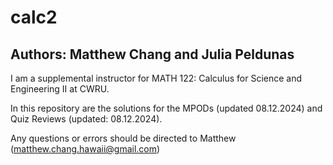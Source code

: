 # calc2
## Authors: Matthew Chang and Julia Peldunas
I am a supplemental instructor for MATH 122: Calculus for Science and Engineering II at CWRU.

In this repository are the solutions for the MPODs (updated 08.12.2024) and Quiz Reviews (updated: 08.12.2024).

Any questions or errors should be directed to Matthew (matthew.chang.hawaii@gmail.com)
